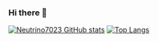 ### Hi there 👋

[![Neutrino7023 GitHub stats](https://github-readme-stats.vercel.app/api?username=Neutrino7023&theme=vue-dark&show_icons=true&count_private=true)](https://github.com/Neutrino7023/github-readme-stats)
[![Top Langs](https://github-readme-stats.vercel.app/api/top-langs/?username=Neutrino7023&theme=vue-dark&show_icons=true&layout=compact)](https://github.com/Neutrino7023/github-readme-stats)


<!--
**Neutrino7023/Neutrino7023** is a ✨ _special_ ✨ repository because its `README.md` (this file) appears on your GitHub profile.

Here are some ideas to get you started:

- 🔭 I’m currently working on ...
- 🌱 I’m currently learning ...
- 👯 I’m looking to collaborate on ...
- 🤔 I’m looking for help with ...
- 💬 Ask me about ...
- 📫 How to reach me: ...
- 😄 Pronouns: ...
- ⚡ Fun fact: ...
-->
